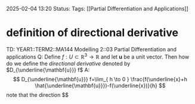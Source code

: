 2025-02-04 13:20
Status: 
Tags: [[Partial Differentiation and Applications]]
# definition of directional derivative

TD: YEAR1::TERM2::MA144 Modelling 2::03 Partial Differentiation and applications
Q: Define $f: U \subset \mathbb{R}^3 \to \mathbb{R}$ and let $\mathbf{u}$ be a unit vector. Then how do we define the _directional derivative_ denoted by $D_{\underline{\mathbf{u}}} f$
A: $$
D_{\underline{\mathbf{u}}} f=\lim_{ h \to 0 } \frac{f(\underline{x}+h \hat{\underline{\mathbf{u}}})-f(\underline{x})}{h} 
$$note that the direction $$
